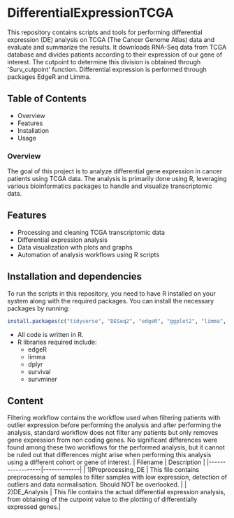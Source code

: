 # DifferentialExpressionTCGA
This repository contains scripts and tools for performing differential expression (DE) analysis on TCGA (The Cancer Genome Atlas) data and evaluate and summarize the results. It downloads RNA-Seq data from TCGA database and divides patients according to their expression of our gene of interest. The cutpoint to determine this division is obtained through 'Surv_cutpoint' function. 
Differential expression is performed through packages EdgeR and Limma.

## Table of Contents
* Overview
* Features
* Installation
* Usage

### Overview
The goal of this project is to analyze differential gene expression in cancer patients using TCGA data. The analysis is primarily done using R, leveraging various bioinformatics packages to handle and visualize transcriptomic data.

## Features

- Processing and cleaning TCGA transcriptomic data
- Differential expression analysis
- Data visualization with plots and graphs
- Automation of analysis workflows using R scripts

## Installation and dependencies
To run the scripts in this repository, you need to have R installed on your system along with the required packages. You can install the necessary packages by running:

```R
install.packages(c("tidyverse", "DESeq2", "edgeR", "ggplot2", "limma", "dplyr", "survival", "survminer"))
```

- All code is written in R.
- R libraries required include:
  - edgeR
  - limma
  - dplyr
  - survival
  - survminer

Content
------------
Filtering workflow contains the workflow used when filtering patients with outlier expression before performing the analysis and after performing the analysis, standard workflow does not filter any patients but only removes gene expression from non coding genes. No significant differences were found among these two workflows for the performed analysis, but it cannot be ruled out that differences might arise when performing this analysis using a different cohort or gene of interest.
| Filename      | Description   | 
|------------------|-------------| 
| 1)Preprocessing_DE | This file contains preprocessing of samples to filter samples with low expression, detection of outliers and data normalisation. Should NOT be overlooked. | 
| 2)DE_Analysis      | This file contains the actual differential expression analysis, from obtaining of the cutpoint value to the plotting of differentially expressed genes.| 
